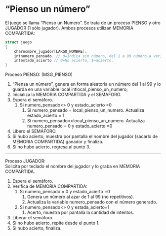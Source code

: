 # “Pienso un número”
El juego se llama “Pienso un Numero”.
Se trata de un proceso PIENSO y otro JUGADOR (1 sólo jugador).
Ambos procesos utilizan MEMORIA COMPARTIDA:

```c
struct juego
{
    charnombre_jugador[LARGO_NOMBRE];
    intnumero_pensado. // 0=indica sin número, del 1 a 99 número a verificar.
    intestado_acierto // 0=No acierto, 1=acierto.
}
```

Proceso PIENSO: (MSG_PIENSO)
1. “Piensa un número”, genera en forma aleatoria un número del 1 al 99 y lo guarda
en una variable local intlocal_pienso_un_numero;
2. Inicializa la MEMORIA COMPARTIDA y el SEMÁFORO.
3. Espera el semáforo.
    1. Si numero_pensado<> 0 y estado_acierto =0
        1. Si numero_pensado = local_pienso_un_numero.
        Actualiza estado_acierto = 1
        2. Si numero_pensado<>local_pienso_un_numero.
        Actualiza numero_pensado = 0 y estado_acierto =0
4. Libero el SEMÁFORO.
5. Si hubo acierto, muestra por pantalla el nombre del jugador (sacarlo de MEMORIA
COMPARTIDA) ganador y finaliza.
6. Si no hubo acierto, regresa al punto 3.
---

Proceso JUGADOR: <br>
Solicita por teclado el nombre del jugador y lo graba en MEMORIA COMPARTIDA.
1. Espera el semáforo.
2. Verifica de MEMORIA COMPARTIDA:
   1. Si numero_pensado = 0 y estado_acierto =0
      1. Genera un número al azar de 1 al 99 (no repetitivos).
      2. Actualiza la variable numero_pensado con el número generado.
    2. Si numero_pensado<> 0 y estada_acierto=1
        1. Acertó, muestra por pantalla la cantidad de intentos.
3. Liberar el semáforo.
4. Si no hubo acierto, repite desde el punto 1.
5. Si hubo acierto, finaliza.
